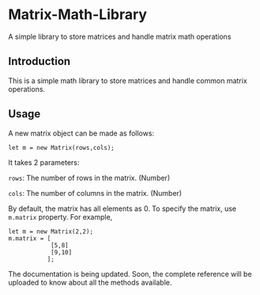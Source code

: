 # Matrix-Math-Library
A simple library to store matrices and handle matrix math operations

## Introduction
This is a simple math library to store matrices and handle common matrix operations.

## Usage
A new matrix object can be made as follows: 

`let m = new Matrix(rows,cols);`

It takes 2 parameters:

`rows`: The number of rows in the matrix. (Number)

`cols`: The number of columns in the matrix. (Number)

By default, the matrix has all elements as 0. To specify the matrix, use `m.matrix` property. For example,

```
let m = new Matrix(2,2);
m.matrix = [
            [5,8]
            [9,10]
           ];
```
The documentation is being updated. Soon, the complete reference will be uploaded to know about all the methods available.
           
